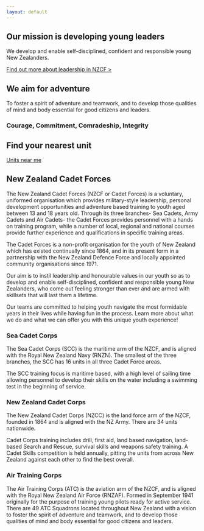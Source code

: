 ```yaml
---
layout: default
---
```


<section id="mission">
    <h2>Our mission is developing young leaders</h2>
    <p>We develop and enable self-disciplined, confident and responsible young New Zealanders.</p>
    <a href="">Find out more about leadership in NZCF ></a>
    <h2>We aim for adventure</h2>
    <p>To foster a spirit of adventure and teamwork, and to develop those qualities of mind and body essential for good citizens and leaders.</p>
    <h3>Courage, Commitment, Comradeship, Integrity</h3>
</section>
<section class="find-unit">
    <h2>Find your nearest unit</h2>
    <a id="unit-btn" href="units.html">Units near me</a>
</section>
<section class="intro-description">
    <h2>New Zealand Cadet Forces</h2>
    <p>The New Zealand Cadet Forces (NZCF or Cadet Forces) is a voluntary, uniformed organisation which provides military-style leadership, personal development opportunities and adventure based training to youth aged between 13 and 18 years old. Through its three branches- Sea Cadets, Army Cadets and Air Cadets- the Cadet Forces provides personnel with a hands on training program, while a number of local, regional and national courses provide further experience and qualifications in specific training areas.</p>
    <p>The Cadet Forces is a non-profit organisation for the youth of New Zealand which has existed continually since 1864, and in its present form in a partnership with the New Zealand Defence Force and locally appointed community organisations since 1971.</p>
    <p>Our aim is to instil leadership and honourable values in our youth so as to develop and enable self-disciplined, confident and responsible young New Zealanders, who come out feeling stronger than ever and are armed with skillsets that will last them a lifetime.</p>
    <p>Our teams are committed to helping youth navigate the most formidable years in their lives while having fun in the process. Learn more about what we do and what we can offer you with this unique youth experience!</p>
</section>
<aside class="corps-descriptions">
    <section class="scc-description">
        <h3>Sea Cadet Corps</h3>
        <p>The Sea Cadet Corps (SCC) is the maritime arm of the NZCF, and is aligned with the Royal New Zealand Navy (RNZN). The smallest of the three branches, the SCC has 16 units in all three Cadet Force areas.</p>
        <p>The SCC training focus is maritime based, with a high level of sailing time allowing personnel to develop their skills on the water including a swimming test in the beginning of service.</p>
    </section>
    <section class="nzcc-description">
        <h3>New Zealand Cadet Corps</h3>
        <p>The New Zealand Cadet Corps (NZCC) is the land force arm of the NZCF, founded in 1864 and is aligned with the NZ Army. There are 34 units nationwide.</p>
        <p>Cadet Corps training includes drill, first aid, land based navigation, land-based Search and Rescue, survival skills and weapons safety training. A Cadet Skills competition is held annually, pitting the units from across New Zealand against each other to find the best overall.</p>
    </section>
    <section class="atc-description">
        <h3>Air Training Corps</h3>
        <p>The Air Training Corps (ATC) is the aviation arm of the NZCF, and is aligned with the Royal New Zealand Air Force (RNZAF). Formed in September 1941 originally for the purpose of training young pilots ready for active service. There are 49 ATC Squadrons located throughout New Zealand with a vision to foster the spirit of adventure and teamwork, and to develop those qualities of mind and body essential for good citizens and leaders.</p>
    </section>
</aside>

